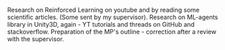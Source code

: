Research on Reinforced Learning on youtube and by reading some scientific articles. (Some sent by my supervisor).
Research on ML-agents library in Unity3D, again - YT tutorials and threads on GitHub and stackoverflow.
Preparation of the MP's outline - correction after a review with the supervisor.
